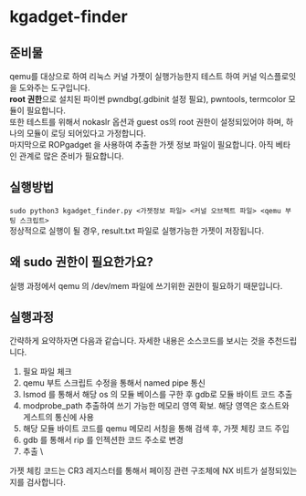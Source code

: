 # kgadget-finder
## 준비물
qemu를 대상으로 하여 리눅스 커널 가젯이 실행가능한지 테스트 하여 커널 익스플로잇을 도와주는 도구입니다. \
**root 권한**으로 설치된 파이썬 pwndbg(.gdbinit 설정 필요), pwntools, termcolor 모듈이 필요합니다. \
또한 테스트를 위해서 nokaslr 옵션과 guest os의 root 권한이 설정되있어야 하며, 하나의 모듈이 로딩 되어있다고 가정합니다. \
마지막으로 ROPgadget 을 사용하여 추출한 가젯 정보 파일이 필요합니다. 아직 베타인 관계로 많은 준비가 필요합니다. 
## 실행방법
`sudo python3 kgadget_finder.py <가젯정보 파일> <커널 오브젝트 파일> <qemu 부팅 스크립트>` \
정상적으로 실행이 될 경우, result.txt 파일로 실행가능한 가젯이 저장됩니다. 
## 왜 sudo 권한이 필요한가요?
실행 과정에서 qemu 의 /dev/mem 파일에 쓰기위한 권한이 필요하기 때문입니다. 
## 실행과정
간략하게 요약하자면 다음과 같습니다. 자세한 내용은 소스코드를 보시는 것을 추천드립니다. 
1. 필요 파일 체크
2. qemu 부트 스크립트 수정을 통해서 named pipe 통신
3. lsmod 를 통해서 해당 os 의 모듈 베이스를 구한 후 gdb로 모듈 바이트 코드 추출
4. modprobe_path 추출하여 쓰기 가능한 메모리 영역 확보. 해당 영역은 호스트와 게스트의 통신에 사용
5. 해당 모듈 바이트 코드를 qemu 메모리 서칭을 통해 검색 후, 가젯 체킹 코드 주입
6. gdb 를 통해서 rip 를 인젝션한 코드 주소로 변경
7. 추출 \

가젯 체킹 코드는 CR3 레지스터를 통해서 페이징 관련 구조체에 NX 비트가 설정되있는지를 검사합니다. 
